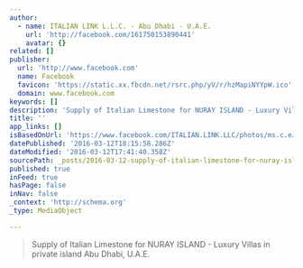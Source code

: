 ```yaml
---
author:
  - name: ITALIAN LINK L.L.C. - Abu Dhabi - U.A.E.
    url: 'http://facebook.com/161750153890441'
    avatar: {}
related: []
publisher:
  url: 'http://www.facebook.com'
  name: Facebook
  favicon: 'https://static.xx.fbcdn.net/rsrc.php/yV/r/hzMapiNYYpW.ico'
  domain: www.facebook.com
keywords: []
description: 'Supply of Italian Limestone for NURAY ISLAND - Luxury Villas in private island Abu Dhabi, U.A.E.'
title: ''
app_links: []
isBasedOnUrl: 'https://www.facebook.com/ITALIAN.LINK.LLC/photos/ms.c.eJw1ysENACAIA8CNDBShdv~;FjBKel1yGSpJp41C5sg2w4OA42vVMM8tv3~_P~_znG14wKtIRNf.bps.a.539699839428802.1073741834.161750153890441/539699922762127/?type=3'
datePublished: '2016-03-12T18:15:58.286Z'
dateModified: '2016-03-12T17:41:40.358Z'
sourcePath: _posts/2016-03-12-supply-of-italian-limestone-for-nuray-island-luxury-villas.md
published: true
inFeed: true
hasPage: false
inNav: false
_context: 'http://schema.org'
_type: MediaObject

---
```

> Supply of Italian Limestone for NURAY ISLAND - Luxury Villas in private island Abu Dhabi&comma; U&period;A&period;E&period;